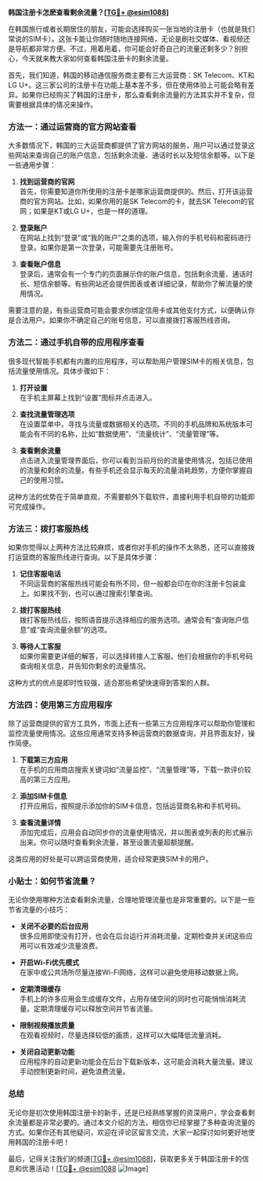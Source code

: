 **韩国注册卡怎麽查看剩余流量？[[TG💪+ @esim1088](https://t.me/s/esim1088)]**

在韩国旅行或者长期居住的朋友，可能会选择购买一张当地的注册卡（也就是我们常说的SIM卡）。这张卡能让你随时随地连接网络，无论是刷社交媒体、看视频还是导航都非常方便。不过，用着用着，你可能会好奇自己的流量还剩多少？别担心，今天就来教大家如何查看韩国注册卡的剩余流量。

首先，我们知道，韩国的移动通信服务商主要有三大运营商：SK Telecom、KT和LG U+。这三家公司的注册卡在功能上基本差不多，但在使用体验上可能会略有差异。如果你已经购买了韩国的注册卡，那么查看剩余流量的方法其实并不复杂，但需要根据具体的情况来操作。

### 方法一：通过运营商的官方网站查看

大多数情况下，韩国的三大运营商都提供了官方网站的服务，用户可以通过登录这些网站来查询自己的账户信息，包括剩余流量、通话时长以及短信余额等。以下是一些通用步骤：

1. **找到运营商的官网**  
   首先，你需要知道你所使用的注册卡是哪家运营商提供的。然后，打开该运营商的官方网站。比如，如果你用的是SK Telecom的卡，就去SK Telecom的官网；如果是KT或LG U+，也是一样的道理。

2. **登录账户**  
   在网站上找到“登录”或“我的账户”之类的选项，输入你的手机号码和密码进行登录。如果你是第一次登录，可能需要先注册账号。

3. **查看账户信息**  
   登录后，通常会有一个专门的页面展示你的账户信息，包括剩余流量、通话时长、短信余额等。有些网站还会提供图表或者详细记录，帮助你了解流量的使用情况。

需要注意的是，有些运营商可能会要求你绑定信用卡或其他支付方式，以便确认你是合法用户。如果你不确定自己的账号信息，可以直接拨打客服热线咨询。

### 方法二：通过手机自带的应用程序查看

很多现代智能手机都有内置的应用程序，可以帮助用户管理SIM卡的相关信息，包括流量使用情况。具体步骤如下：

1. **打开设置**  
   在手机主屏幕上找到“设置”图标并点击进入。

2. **查找流量管理选项**  
   在设置菜单中，寻找与流量或数据相关的选项。不同的手机品牌和系统版本可能会有不同的名称，比如“数据使用”、“流量统计”、“流量管理”等。

3. **查看剩余流量**  
   点击进入流量管理界面后，你可以看到当前月份的流量使用情况，包括已使用的流量和剩余的流量。有些手机还会显示每天的流量消耗趋势，方便你掌握自己的使用习惯。

这种方法的优势在于简单直观，不需要额外下载软件，直接利用手机自带的功能即可完成操作。

### 方法三：拨打客服热线

如果你觉得以上两种方法比较麻烦，或者你对手机的操作不太熟悉，还可以直接拨打运营商的客服热线进行查询。以下是具体步骤：

1. **记住客服电话**  
   不同运营商的客服热线可能会有所不同，但一般都会印在你的注册卡包装盒上。如果找不到，也可以通过搜索引擎查询。

2. **拨打客服热线**  
   拨打客服热线后，按照语音提示选择相应的服务选项。通常会有“查询账户信息”或“查询流量余额”的选项。

3. **等待人工客服**  
   如果你需要更详细的解答，可以选择转接人工客服。他们会根据你的手机号码查询相关信息，并告知你剩余的流量情况。

这种方式的优点是即时性较强，适合那些希望快速得到答案的人群。

### 方法四：使用第三方应用程序

除了运营商提供的官方工具外，市面上还有一些第三方应用程序可以帮助你管理和监控流量使用情况。这些应用通常支持多种运营商的数据查询，并且界面友好，操作简便。

1. **下载第三方应用**  
   在手机的应用商店搜索关键词如“流量监控”、“流量管理”等，下载一款评价较高的第三方应用。

2. **添加SIM卡信息**  
   打开应用后，按照提示添加你的SIM卡信息，包括运营商名称和手机号码。

3. **查看流量详情**  
   添加完成后，应用会自动同步你的流量使用情况，并以图表或列表的形式展示出来。你可以随时查看剩余流量，甚至设置流量超额提醒。

这类应用的好处是可以跨运营商使用，适合经常更换SIM卡的用户。

### 小贴士：如何节省流量？

无论你使用哪种方法查看剩余流量，合理地管理流量也是非常重要的。以下是一些节省流量的小技巧：

- **关闭不必要的后台应用**  
  很多应用即使没有打开，也会在后台运行并消耗流量。定期检查并关闭这些应用可以有效减少流量浪费。

- **开启Wi-Fi优先模式**  
  在家中或公共场所尽量连接Wi-Fi网络，这样可以避免使用移动数据上网。

- **定期清理缓存**  
  手机上的许多应用会生成缓存文件，占用存储空间的同时也可能悄悄消耗流量。定期清理缓存可以释放空间并节省流量。

- **限制视频播放质量**  
  在观看视频时，尽量选择较低的画质，这样可以大幅降低流量消耗。

- **关闭自动更新功能**  
  应用程序的自动更新功能会在后台下载新版本，这可能会消耗大量流量。建议手动控制更新时间，避免浪费流量。

### 总结

无论你是初次使用韩国注册卡的新手，还是已经熟练掌握的资深用户，学会查看剩余流量都是非常必要的。通过本文介绍的方法，相信你已经掌握了多种查询流量的方式。如果你还有其他疑问，欢迎在评论区留言交流，大家一起探讨如何更好地使用韩国的注册卡吧！

最后，记得关注我们的频道[[TG💪+ @esim1088](https://t.me/s/esim1088)]，获取更多关于韩国注册卡的信息和优惠活动！[[TG💪+ @esim1088](https://t.me/s/esim1088) ![Image](https://i.postimg.cc/4NQfJmqS/Snipaste-2025-05-13-00-14-12.png)]